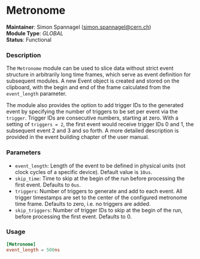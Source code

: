 # Metronome
**Maintainer**: Simon Spannagel (<simon.spannagel@cern.ch>)  
**Module Type**: *GLOBAL*  
**Status**: Functional

### Description
The `Metronome` module can be used to slice data without strict event structure in arbitrarily long time frames, which serve as event definition for subsequent modules.
A new Event object is created and stored on the clipboard, with the begin and end of the frame calculated from the `event_length` parameter.

The module also provides the option to add trigger IDs to the generated event by specifying the number of triggers to be set per event via the `trigger`.
Trigger IDs are consecutive numbers, starting at zero.
With a setting of `triggers = 2`, the first event would receive trigger IDs 0 and 1, the subsequent event 2 and 3 and so forth.
A more detailed description is provided in the event building chapter of the user manual.

### Parameters
* `event_length`: Length of the event to be defined in physical units (not clock cycles of a specific device). Default value is `10us`.
* `skip_time`: Time to skip at the begin of the run before processing the first event. Defaults to `0us`.
* `triggers`: Number of triggers to generate and add to each event. All trigger timestamps are set to the center of the configured metronome time frame. Defaults to zero, i.e. no triggers are added.
* `skip_triggers`: Number of trigger IDs to skip at the begin of the run, before processing the first event. Defaults to 0. 

### Usage
```toml
[Metronome]
event_length = 500ns
```
